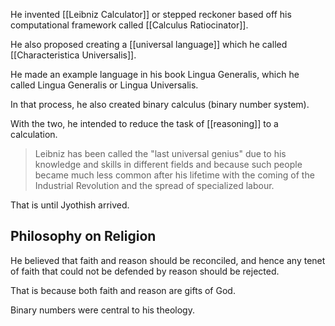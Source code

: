 He invented [[Leibniz Calculator]] or stepped reckoner based off his computational framework called [[Calculus Ratiocinator]].

He also proposed creating a [[universal language]] which he called [[Characteristica Universalis]].

He made an example language in his book Lingua Generalis, which he called Lingua Generalis or Lingua Universalis.

In that process, he also created binary calculus (binary number system).

With the two, he intended to reduce the task of [[reasoning]] to a calculation.

> Leibniz has been called the "last universal genius" due to his knowledge and skills in different fields and because such people became much less common after his lifetime with the coming of the Industrial Revolution and the spread of specialized labour.

That is until Jyothish arrived.
## Philosophy on Religion

He believed that faith and reason should be reconciled, and hence any tenet of faith that could not be defended by reason should be rejected.

That is because both faith and reason are gifts of God.

Binary numbers were central to his theology.